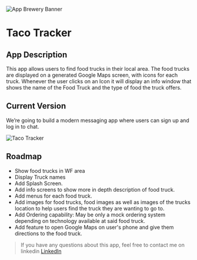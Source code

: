 ![App Brewery Banner](https://github.com/londonappbrewery/Images/blob/master/AppBreweryBanner.png)


# Taco Tracker

## App Description

This app allows users to find food trucks in their local area. The food trucks are displayed on a generated Google Maps screen, with icons for each truck. Whenever the user 
clicks on an Icon it will display an info window that shows the name of the Food Truck and the type of food the truck offers. 

## Current Version

We’re going to build a modern messaging app where users can sign up and log in to chat.

![Taco Tracker](https://images.app.goo.gl/ZqqFDMtTVGPxsUVo6)

## Roadmap

- Show food trucks in WF area
- Display Truck names
- Add Splash Screen.
- Add info screens to show more in depth description of food truck. 
- Add menus for each food truck.
- Add images for food trucks, food images as well as images of the trucks location to help users find the truck they are wanting to go to.
- Add Ordering capability: May be only a mock ordering system depending on technology available at said food truck.
- Add feature to open Google Maps on user's phone and give them directions to the food truck.



>If you have any questions about this app, feel free to contact me on linkedin [LinkedIn](https://www.linkedin.com/in/derrik-pollock-7396a8180/)

